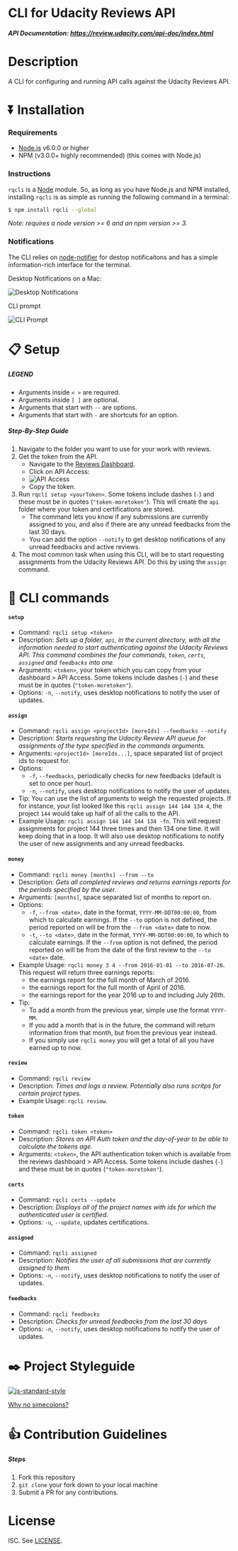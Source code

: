 # CLI for Udacity Reviews API
##### API Documentation: https://review.udacity.com/api-doc/index.html

# Description
A CLI for configuring and running API calls against the Udacity Reviews API.

# :arrow_double_down: Installation

### Requirements
- [Node.js](https://nodejs.org/en/download/) v6.0.0 or higher
- NPM (v3.0.0+ highly recommended) (this comes with Node.js)

### Instructions

`rqcli` is a [Node](https://nodejs.org/) module. So, as long as you have Node.js and NPM installed, installing `rqcli` is as simple as running the following command in a terminal:

```sh
$ npm install rqcli --global
```

_Note: requires a node version >= 6 and an npm version >= 3._

### Notifications

The CLI relies on [node-notifier](https://www.npmjs.com/package/node-notifier) for destop notificaitons and has a simple information-rich interface for the terminal.

Desktop Notifications on a Mac:

![Desktop Notifications](README/ss_desktop_notifications.png)

CLI prompt

![CLI Prompt](README/ss_cli_prompt.png)

# :clipboard: Setup

##### LEGEND
- Arguments inside `< >` are required.
- Arguments inside `[ ]` are optional.
- Arguments that start with `--` are options.
- Arguments that start with `-` are shortcuts for an option.

##### Step-By-Step Guide
1. Navigate to the folder you want to use for your work with reviews.
1. Get the token from the API.
    - Navigate to the [Reviews Dashboard](https://review.udacity.com/#!/submissions/dashboard).
    - Click on API Access:
    - ![API Access](README/ss_api_access.png)
    - Copy the token.
1. Run `rqcli setup <yourToken>`. Some tokens include dashes (`-`) and these must be in quotes (`"token-moretoken"`). This will create the `api` folder where your token and certifications are stored.
    - The command lets you know if any submissions are currently assigned to you, and also if there are any unread feedbacks from the last 30 days.
    - You can add the option `--notify` to get desktop notifications of any unread feedbacks and active reviews.
1. The most common task when using this CLI, will be to start requesting assignments from the Udacity Reviews API. Do this by using the `assign` command.

# :nut_and_bolt: CLI commands

#### `setup`
- Command: `rqcli setup <token>`
- Description: _Sets up a folder, `api`, in the current directory, with all the information needed to start authenticating against the Udacity Reviews API. This command combines the four commands, `token`, `certs`, `assigned` and `feedbacks` into one._
- Arguments: `<token>`, your token which you can copy from your dashboard > API Access. Some tokens include dashes (`-`) and these must be in quotes (`"token-moretoken"`).
- Options: `-n`, `--notify`, uses desktop notifications to notify the user of updates.

#### `assign`
- Command: `rqcli assign <projectId> [moreIds] --feedbacks --notify`
- Description: _Starts requesting the Udacity Review API queue for assignments of the type specified in the commands arguments._
- Arguments: `<projectId> [moreIds...]`, space separated list of project ids to request for.
- Options:
    - `-f`, `--feedbacks`, periodically checks for new feedbacks (default is set to once per hour).
    - `-n`, `--notify`, uses desktop notifications to notify the user of updates.
- Tip: You can use the list of arguments to weigh the requested projects. If for instance, your list looked like this `rqcli assign 144 144 134 4`, the project `144` would take up half of all the calls to the API.
- Example Usage: `rqcli assign 144 144 144 134 -fn`. This will request assignments for project 144 three times and then 134 one time. It will keep doing that in a loop. It will also use desktop notifications to notify the user of new assignments and any unread feedbacks.

#### `money`
- Command: `rqcli money [months] --from --to`
- Description: _Gets all completed reviews and returns earnings reports for the periods specified by the user._
- Arguments: `[months]`, space separated list of months to report on.
- Options:
    + `-f`, `--from <date>`, date in the format, `YYYY-MM-DDT00:00:00`, from which to calculate earnings. If the `--to` option is not defined, the period reported on will be from the `--from <date>` date to now.
    + `-t`, `--to <date>`, date in the format, `YYYY-MM-DDT00:00:00`, to which to calculate earnings. If the `--from` option is not defined, the period reported on will be from the date of the first review to the `--to <date>` date.
- Example Usage: `rqcli money 3 4 --from 2016-01-01 --to 2016-07-26`. This request will return three earnings reports:
    + the earnings report for the full month of March of 2016.
    + the earnings report for the full month of April of 2016.
    + the earnings report for the year 2016 up to and including July 26th.
- Tip:
    + To add a month from the previous year, simple use the format `YYYY-MM`.
    + If you add a month that is in the future, the command will return information from that month, but from the previous year instead.
    + If you simply use `rqcli money` you will get a total of all you have earned up to now.

#### `review`
- Command: `rqcli review`
- Description: _Times and logs a review. Potentially also runs scritps for certain project types._
- Example Usage: `rqcli review`.

#### `token`
- Command: `rqcli token <token>`
- Description: _Stores an API Auth token and the day-of-year to be able to calculate the tokens age._
- Arguments: `<token>`, the API authentication token which is available from the reviews dashboard > API Access. Some tokens include dashes (`-`) and these must be in quotes (`"token-moretoken"`).

#### `certs`
- Command: `rqcli certs --update`
- Description: _Displays all of the project names with ids for which the authenticated user is certified._
- Options: `-u`, `--update`, updates certifications.

#### `assigned`
- Command: `rqcli assigned`
- Description: _Notifies the user of all submissions that are currently assigned to them._
- Options: `-n`, `--notify`, uses desktop notifications to notify the user of updates.

#### `feedbacks`
- Command: `rqcli feedbacks`
- Description: _Checks for unread feedbacks from the last 30 days_
- Options: `-n`, `--notify`, uses desktop notifications to notify the user of updates.

# :black_nib: Project Styleguide

[![js-standard-style](https://cdn.rawgit.com/feross/standard/master/badge.svg)](https://github.com/feross/standard)

[Why no simecolons?](https://www.youtube.com/watch?v=Qlr-FGbhKaI&index=11&list=PL0zVEGEvSaeH21VDycWYNWU7VKUA-xLzg)

# :+1: Contribution Guidelines

##### Steps

1. Fork this repository
2. `git clone` your fork down to your local machine
3. Submit a PR for any contributions.

# License

ISC. See [LICENSE](LICENSE).
